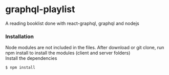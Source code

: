 # graphql-playlist
A reading booklist done with react-graphql, graphql and nodejs
### Installation
Node modules are not included in the files. After download or git clone, run npm install to install the modules (client and server folders) <br />
Install the dependencies

```sh
$ npm install
```
